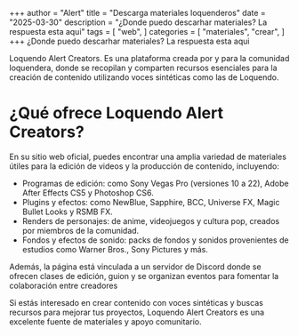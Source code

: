 +++
author = "Alert"
title = "Descarga materiales loquenderos"
date = "2025-03-30"
description = "¿Donde puedo descarhar materiales? La respuesta esta aqui"
tags = [
    "web",
]
categories = [
    "materiales",
    "crear",
]
+++
¿Donde puedo descarhar materiales? La respuesta esta aqui
<!--more-->
Loquendo Alert Creators. Es una plataforma creada por y para la comunidad loquendera, donde se recopilan y comparten recursos esenciales para la creación de contenido utilizando voces sintéticas como las de Loquendo.

# ¿Qué ofrece Loquendo Alert Creators?
En su sitio web oficial, puedes encontrar una amplia variedad de materiales útiles para la edición de videos y la producción de contenido, incluyendo:

- Programas de edición: como Sony Vegas Pro (versiones 10 a 22), Adobe After Effects CS5 y Photoshop CS6.
- Plugins y efectos: como NewBlue, Sapphire, BCC, Universe FX, Magic Bullet Looks y RSMB FX.
- Renders de personajes: de anime, videojuegos y cultura pop, creados por miembros de la comunidad.
- Fondos y efectos de sonido: packs de fondos y sonidos provenientes de estudios como Warner Bros., Sony Pictures y más.

Además, la página está vinculada a un servidor de Discord donde se ofrecen clases de edición, guion y se organizan eventos para fomentar la colaboración entre creadores 

Si estás interesado en crear contenido con voces sintéticas y buscas recursos para mejorar tus proyectos, Loquendo Alert Creators es una excelente fuente de materiales y apoyo comunitario.
